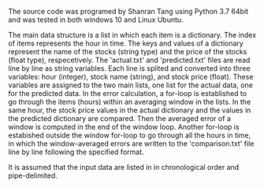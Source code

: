 The source code was programed by Shanran Tang using Python 3.7 64bit and was tested in both windows 10 and Linux Ubuntu.

The main data structure is a list in which each item is a dictionary. The index of items represents the hour in time. The keys and values of a dictionary represent the name of the stocks (string type) and the price of the stocks (float type), respecetively.
The 'actual.txt' and 'predicted.txt' files are read line by line as string variables. Each line is splited and converted into three variables: hour (integer), stock name (string), and stock price (float). These variables are assigned to the two main lists, one list for the actual data, one for the predicted data.
In the error calculation, a for-loop is established to go through the items (hours) within an averaging window in the lists. In the same hour, the stock price values in the actual dictionary and the values in the predicted dictionary are compared. Then the averaged error of a window is computed in the end of the window loop. Another for-loop is estabished outside the window for-loop to go through all the hours in time, in which the window-averaged errors are written to the 'comparison.txt' file line by line following the specified format.

It is assumed that the input data are listed in in chronological order and pipe-delimited.
